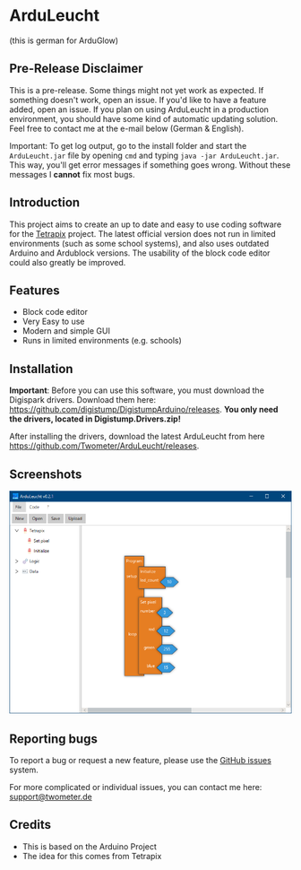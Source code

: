 # ArduLeucht
(this is german for ArduGlow)

## Pre-Release Disclaimer
This is a pre-release. Some things might not yet work as expected. If something doesn't work, open an issue. If you'd like to have a feature added, open an issue. If you plan on using ArduLeucht in a production environment, you should have some kind of automatic
updating solution. Feel free to contact me at the e-mail below (German & English).

Important: To get log output, go to the install folder and start the `ArduLeucht.jar` file by opening `cmd` and typing `java -jar ArduLeucht.jar`. This way, you'll get error messages if something goes wrong. Without these messages I **cannot** fix most bugs.

## Introduction
This project aims to create an up to date and easy to use coding software for the [Tetrapix](https://tetrapix.de) project. The latest official version does not run in limited environments (such as some school systems), and also uses outdated Arduino and Ardublock versions. The usability of the block code editor could also greatly be improved.

## Features
- Block code editor
- Very Easy to use
- Modern and simple GUI
- Runs in limited environments (e.g. schools)

## Installation
**Important**: Before you can use this software, you must download the Digispark drivers. Download them here: https://github.com/digistump/DigistumpArduino/releases. **You only need the drivers, located in Digistump.Drivers.zip!**

After installing the drivers, download the latest ArduLeucht from here https://github.com/Twometer/ArduLeucht/releases.

## Screenshots
![](screenshot.png)

## Reporting bugs
To report a bug or request a new feature, please use the [GitHub issues](https://github.com/Twometer/ArduLeucht/issues/new/choose) system.

For more complicated or individual issues, you can contact me here: [support@twometer.de](mailto:support@twometer.de)

## Credits
- This is based on the Arduino Project
- The idea for this comes from Tetrapix
